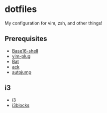 # dotfiles
My configuration for vim, zsh, and other things!

## Prerequisites
- [Base16-shell](https://github.com/chriskempson/base16-shell)
- [vim-plug](https://github.com/junegunn/vim-plug)
- [Bat](https://github.com/sharkdp/bat)
- [ack](https://beyondgrep.com/)
- [autojump](https://github.com/wting/autojump)

## i3
- i3
- [i3blocks](https://github.com/vivien/i3blocks)
